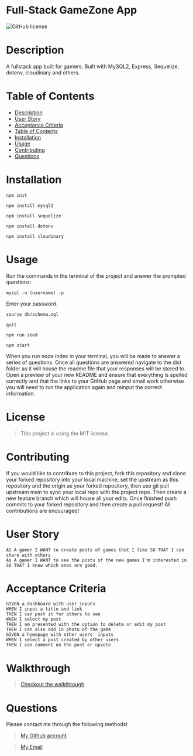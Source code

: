 # Full-Stack GameZone App 

      
![GitHub license](https://img.shields.io/static/v1?label=License&message=MIT&color=blue&style=for-the-badge)

# Description
A fullstack app built for gamers. Built with MySQL2, Express, Sequelize, dotenv, cloudinary and others.

# Table of Contents
- [Description](#description)
- [User Story](#user-story)
- [Acceptance Criteria](#acceptance-criteria)
- [Table of Contents](#table-of-contents)
- [Installation](#installation)
- [Usage](#usage)
- [Contributing](#contributing)
- [Questions](#questions)

# Installation 

`npm init`

`npm install mysql2`

`npm install sequelize`

`npm install dotenv`

`npm install cloudinary`

# Usage

Run the commands in the terminal of the project and answer the prompted questions:

`mysql -u (username) -p`

Enter your password.

`source db/schema.sql`

`quit`

`npm run seed`
  
`npm start`

When you run node index in your terminal, you will be made to answer a series of questions. Once all questions are answered navigate to the dist folder as it will house the readme file that your responses will be stored to. Open a preview of your new README and ensure that everything is spelled correctly and that the links to your GitHub page and email work otherwise you will need to run the application again and reinput the correct information.

# License

> This project is using the MIT license.

# Contributing

If you would like to contribute to this project, fork this repository and clone your forked repository into your local machine, set the upstream as this repository and the origin as your forked repository, then use git pull upstream main to sync your local repo with the project repo. Then create a new feature branch which will house all your edits. Once finished push commits to your forked repository and then create a pull request! All contributions are encouraged!

# User Story

```
AS A gamer I WANT to create posts of games that I like SO THAT I can share with others
As A gamer I WANT to see the posts of the new games I'm interested in SO THAT I know which ones are good.
```

# Acceptance Criteria

``` 
GIVEN a dashboard with user inputs
WHEN I input a title and link 
THEN I can post it for others to see
WHEN I select my post
THEN I am presented with the option to delete or edit my post
THEN I can also add in photo of the game
GIVEN a homepage with other users' inputs
WHEN I select a post created by other users
THEN I can comment on the post or upvote
```
# Walkthrough

> [Checkout the walkthrough](https://www.loom.com/loading)

# Questions
Please contact me through the following methods!

> [My Github account](https://github.com/charles-nyabeze)

> <a href="mailto:charlesnnyabeze@gmail.com">My Email</a> 
